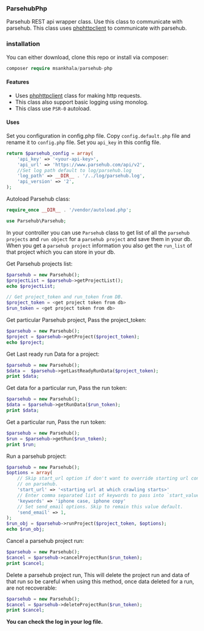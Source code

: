 ### ParsehubPhp

Parsehub REST api wrapper class. Use this class to communicate with parsehub.
This class uses [phphttpclient](http://phphttpclient.com) to communicate with parsehub.

### installation
You can either download, clone this repo or install via composer:

```php
composer require msankhala/parsehub-php
```

#### Features

- Uses [phphttpclient](http://phphttpclient.com) class for making http requests.
- This class also support basic logging using monolog.
- This class use `PSR-0` autoload.

#### Uses

Set you configuration in config.php file. Copy `config.default.php` file and rename it to `config.php` file. Set you `api_key` in this config file.

```php
return $parsehub_config = array(
    'api_key' => '<your-api-key>',
    'api_url' => 'https://www.parsehub.com/api/v2',
    //Set log path default to log/parsehub.log
    'log_path' => __DIR__ . '/../log/parsehub.log',
    'api_version' => '2',
);

```

Autoload Parsehub class:

```php
require_once __DIR__ . '/vendor/autoload.php';

use Parsehub\Parsehub;
```

In your controller you can use `Parsehub` class to get list of all the
`parsehub projects` and `run object` for a `parsehub project` and save 
them in your db. When you get a `parsehub project` information you also get the
`run_list` of that project which you can store in your db.

Get Parsehub projects list:
```php
$parsehub = new Parsehub();
$projectList = $parsehub->getProjectList();
echo $projectList;
```

```php
// Get project_token and run_token from DB.
$project_token = <get project token from db>
$run_token = <get project token from db>
```

Get particular Parsehub project, Pass the project_token:
```php
$parsehub = new Parsehub();
$project = $parsehub->getProject($project_token);
echo $project;
```

Get Last ready run Data for a project:
```php
$parsehub = new Parsehub();
$data =  $parsehub->getLastReadyRunData($project_token);
print $data;
```

Get data for a particular run, Pass the run token:
```php
$parsehub = new Parsehub();
$data = $parsehub->getRunData($run_token);
print $data;
```

Get a particular run, Pass the run token:
```php
$parsehub = new Parsehub();
$run = $parsehub->getRun($run_token);
print $run;
```

Run a parsehub project:
```php
$parsehub = new Parsehub();
$options = array(
    // Skip start_url option if don't want to override starting url configured
    // on parsehub.
    'start_url' => '<starting url at which crawling starts>'
    // Enter comma separated list of keywords to pass into `start_value_override`
    'keywords' => 'iphone case, iphone copy'
    // Set send_email options. Skip to remain this value default.
    'send_email' => 1,
);
$run_obj = $parsehub->runProject($project_token, $options);
echo $run_obj;
```
Cancel a parsehub project run:
```php
$parsehub = new Parsehub();
$cancel = $parsehub->cancelProjectRun($run_token);
print $cancel;
```

Delete a parsehub project run, This will delete the project run and data of that
run so be careful when using this method, once data deleted for a run, are not
recoverable:
```php
$parsehub = new Parsehub();
$cancel = $parsehub->deleteProjectRun($run_token);
print $cancel;
```
**You can check the log in your log file.**